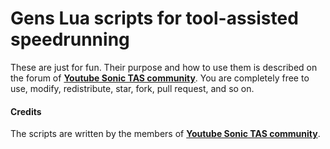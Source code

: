 Gens Lua scripts for tool-assisted speedrunning
===========

These are just for fun. Their purpose and how to use them is described on the forum of [**Youtube Sonic TAS community**](http://ystc.ru/viewtopic.php?id=43).
You are completely free to use, modify, redistribute, star, fork, pull request, and so on.

#### Credits
The scripts are written by the members of [**Youtube Sonic TAS community**](http://ystc.ru/viewtopic.php?id=43).
